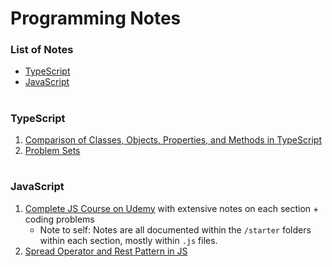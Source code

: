 # Programming Notes

### List of Notes
* [TypeScript](#typescript)
* [JavaScript](#javascript)

#

### TypeScript
1. [Comparison of Classes, Objects, Properties, and Methods in TypeScript](https://github.com/idosumit/programming-notes/blob/main/TypeScript/Classes%2C%20Objects%2C%20Properties%20%26%20Methods.md)
2. [Problem Sets](https://github.com/idosumit/programming-notes/blob/main/TypeScript/problem-sets.md)

#

### JavaScript
1. [Complete JS Course on Udemy](https://github.com/idosumit/complete-javascript-course) with extensive notes on each section + coding problems
   * Note to self: Notes are all documented within the `/starter` folders within each section, mostly within `.js` files.
2. [Spread Operator and Rest Pattern in JS](https://github.com/idosumit/programming-notes/blob/main/JavaScript/Spread%20Operator%20%26%20Rest%20Patters%20in%20JS.md)
